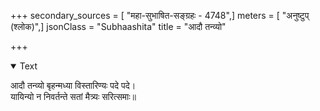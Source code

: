 +++
secondary_sources = [ "महा-सुभाषित-सङ्ग्रहः - 4748",]
meters = [ "अनुष्टुप् (श्लोक)",]
jsonClass = "Subhaashita"
title = "आदौ तन्व्यो"

+++

<details open><summary>Text</summary>

आदौ तन्व्यो बृहन्मध्या विस्तारिण्यः पदे पदे।  
यायिन्यो न निवर्तन्ते सतां मैत्र्यः सरित्समाः॥
</details>
